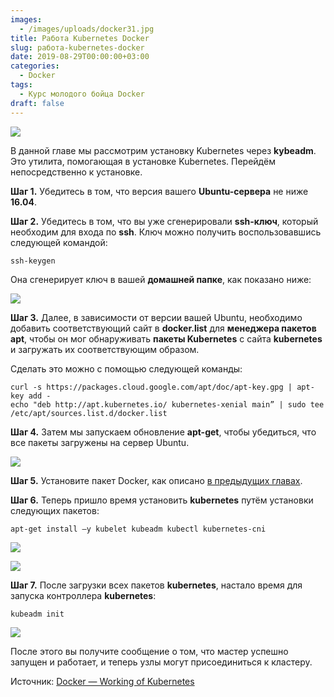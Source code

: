 ```yaml
---
images:
  - /images/uploads/docker31.jpg
title: Работа Kubernetes Docker
slug: работа-kubernetes-docker
date: 2019-08-29T00:00:00+03:00
categories:
  - Docker
tags:
  - Курс молодого бойца Docker
draft: false
---
```


![](/images/uploads/docker31.jpg)

В данной главе мы рассмотрим установку Kubernetes через **kybeadm**. Это утилита, помогающая в установке Kubernetes.
Перейдём непосредственно к установке.

**Шаг 1.** Убедитесь в том, что версия вашего **Ubuntu-сервера** не ниже **16.04**.

**Шаг 2.** Убедитесь в том, что вы уже сгенерировали **ssh-ключ**, который необходим для входа по **ssh**. Ключ можно
получить воспользовавшись следующей командой:

```
ssh-keygen
```

Она сгенерирует ключ в вашей **домашней папке**, как показано ниже:

![](https://i.imgur.com/xFOXLDh.jpg)

**Шаг 3.** Далее, в зависимости от версии вашей Ubuntu, необходимо добавить соответствующий сайт в **docker.list**
для **менеджера пакетов apt**, чтобы он мог обнаруживать **пакеты Kubernetes** с сайта **kubernetes** и загружать
их соответствующим образом.

Сделать это можно с помощью следующей команды:

```
curl -s https://packages.cloud.google.com/apt/doc/apt-key.gpg | apt-key add -  
echo "deb http://apt.kubernetes.io/ kubernetes-xenial main” | sudo tee /etc/apt/sources.list.d/docker.list
```

**Шаг 4.** Затем мы запускаем обновление **apt-get**, чтобы убедиться, что все пакеты загружены на сервер Ubuntu.

![](https://i.imgur.com/ojPAi4W.jpg)

**Шаг 5.** Установите пакет Docker, как описано [в предыдущих главах](https://itdoxy.com/установка-docker/).

**Шаг 6.** Теперь пришло время установить **kubernetes** путём установки следующих пакетов:

```
apt-get install –y kubelet kubeadm kubectl kubernetes-cni
```

![](https://i.imgur.com/36JIs3i.jpg)

![](https://i.imgur.com/zU6ldGF.jpg)

**Шаг 7.** После загрузки всех пакетов **kubernetes**, настало время для запуска контроллера **kubernetes**:

```
kubeadm init
```

![](https://i.imgur.com/ia0T5IQ.jpg)

После этого вы получите сообщение о том, что мастер успешно запущен и работает, и теперь узлы могут присоединиться
к кластеру.

Источник: [Docker — Working of Kubernetes](https://www.tutorialspoint.com/docker/docker_working_of_kubernetes.htm)
